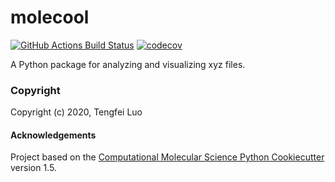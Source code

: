 molecool
==============================
[//]: # (Badges)
[![GitHub Actions Build Status](https://github.com/tengfeiluo/molecool/workflows/CI/badge.svg)](https://github.com/tengfeiluo/molecool/actions?query=workflow%3ACI)
[![codecov](https://codecov.io/gh/tengfeiluo/molecool2/branch/main/graph/badge.svg?token=WBNNEJkFF8)](https://codecov.io/gh/tengfeiluo/molecool2)


A Python package for analyzing and visualizing xyz files.

### Copyright

Copyright (c) 2020, Tengfei Luo

#### Acknowledgements
 
Project based on the 
[Computational Molecular Science Python Cookiecutter](https://github.com/molssi/cookiecutter-cms) version 1.5.
